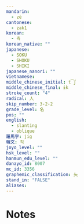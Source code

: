 ```yaml
---
mandarin:
  - zè
cantonese:
  - zak1
korean:
  - 측
korean_native: ""
japanese:
  - SOKU
  - SHOKU
  - SHIKI
japanese_nanori: ""
vietnamese:
middle_chinese_initial: t͡ʃ
middle_chinese_final: ɨk
stroke_count: "4"
radical: 人
skip_number: 3-2-2
grade_level: 名
pos: ""
english:
  - slanting
  - oblique
羅馬字: jig
韓文: 직
joyo_level: ""
hsk_level: ""
hanmun_edu_level: ""
danayo_id: 8007
mc_id: 3356
graphemic_classification: 夨
stand_in: "FALSE"
aliases:
---
```


# Notes
